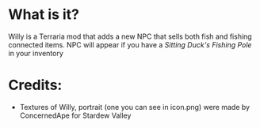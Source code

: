 # What is it?
Willy is a Terraria mod that adds a new NPC that sells both fish and fishing connected items. NPC will appear if you have a *Sitting Duck's Fishing Pole* in your inventory
# Credits:
- Textures of Willy, portrait (one you can see in icon.png) were made by ConcernedApe for Stardew Valley
